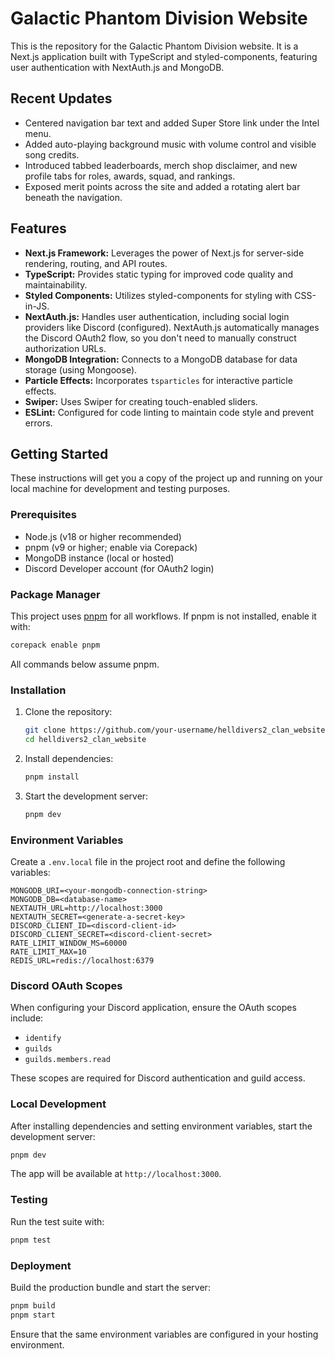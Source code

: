 # Galactic Phantom Division Website

This is the repository for the Galactic Phantom Division website. It is a Next.js application built with TypeScript and styled-components, featuring user authentication with NextAuth.js and MongoDB.

## Recent Updates

- Centered navigation bar text and added Super Store link under the Intel menu.
- Added auto-playing background music with volume control and visible song credits.
- Introduced tabbed leaderboards, merch shop disclaimer, and new profile tabs for roles, awards, squad, and rankings.
- Exposed merit points across the site and added a rotating alert bar beneath the navigation.

## Features

- **Next.js Framework:** Leverages the power of Next.js for server-side rendering, routing, and API routes.
- **TypeScript:** Provides static typing for improved code quality and maintainability.
- **Styled Components:** Utilizes styled-components for styling with CSS-in-JS.
- **NextAuth.js:** Handles user authentication, including social login providers like Discord (configured). NextAuth.js automatically manages the Discord OAuth2 flow, so you don't need to manually construct authorization URLs.
- **MongoDB Integration:** Connects to a MongoDB database for data storage (using Mongoose).
- **Particle Effects:** Incorporates `tsparticles` for interactive particle effects.
- **Swiper:** Uses Swiper for creating touch-enabled sliders.
- **ESLint:** Configured for code linting to maintain code style and prevent errors.

## Getting Started

These instructions will get you a copy of the project up and running on your local machine for development and testing purposes.

### Prerequisites

- Node.js (v18 or higher recommended)
- pnpm (v9 or higher; enable via Corepack)
- MongoDB instance (local or hosted)
- Discord Developer account (for OAuth2 login)

### Package Manager

This project uses [pnpm](https://pnpm.io) for all workflows. If pnpm is not installed, enable it with:

```bash
corepack enable pnpm
```

All commands below assume pnpm.

### Installation

1. Clone the repository:
   ```bash
   git clone https://github.com/your-username/helldivers2_clan_website.git
   cd helldivers2_clan_website
   ```
2. Install dependencies:
   ```bash
   pnpm install
   ```
3. Start the development server:
   ```bash
   pnpm dev
   ```

### Environment Variables

Create a `.env.local` file in the project root and define the following variables:

```
MONGODB_URI=<your-mongodb-connection-string>
MONGODB_DB=<database-name>
NEXTAUTH_URL=http://localhost:3000
NEXTAUTH_SECRET=<generate-a-secret-key>
DISCORD_CLIENT_ID=<discord-client-id>
DISCORD_CLIENT_SECRET=<discord-client-secret>
RATE_LIMIT_WINDOW_MS=60000
RATE_LIMIT_MAX=10
REDIS_URL=redis://localhost:6379
```

### Discord OAuth Scopes

When configuring your Discord application, ensure the OAuth scopes include:

- `identify`
- `guilds`
- `guilds.members.read`

These scopes are required for Discord authentication and guild access.

### Local Development

After installing dependencies and setting environment variables, start the development server:

```bash
pnpm dev
```

The app will be available at `http://localhost:3000`.

### Testing

Run the test suite with:

```bash
pnpm test
```

### Deployment

Build the production bundle and start the server:

```bash
pnpm build
pnpm start
```

Ensure that the same environment variables are configured in your hosting environment.
